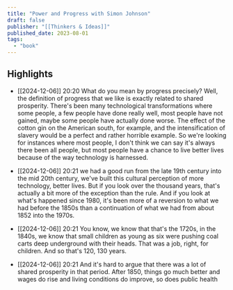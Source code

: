 ```yaml
---
title: "Power and Progress with Simon Johnson"
draft: false
publisher: "[[Thinkers & Ideas]]"
published_date: 2023-08-01
tags:
  - "book"
---
```



## Highlights
* [[2024-12-06]] 20:20  What do you mean by progress precisely? Well, the definition of progress that we like is exactly related to shared prosperity. There's been many technological transformations where some people, a few people have done really well, most people have not gained, maybe some people have actually done worse. The effect of the cotton gin on the American south, for example, and the intensification of slavery would be a perfect and rather horrible example. So we're looking for instances where most people, I don't think we can say it's always there been all people, but most people have a chance to live better lives because of the way technology is harnessed.

* [[2024-12-06]] 20:21  we had a good run from the late 19th century into the mid 20th century, we've built this cultural perception of more technology, better lives. But if you look over the thousand years, that's actually a bit more of the exception than the rule. And if you look at what's happened since 1980, it's been more of a reversion to what we had before the 1850s than a continuation of what we had from about 1852 into the 1970s.

* [[2024-12-06]] 20:21  You know, we know that that's the 1720s, in the 1840s, we know that small children as young as six were pushing coal carts deep underground with their heads. That was a job, right, for children. And so that's 120, 130 years.

* [[2024-12-06]] 20:21  And it's hard to argue that there was a lot of shared prosperity in that period. After 1850, things go much better and wages do rise and living conditions do improve, so does public health

